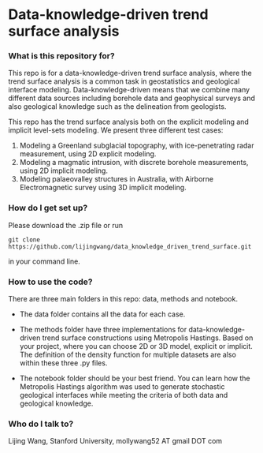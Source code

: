 # Data-knowledge-driven trend surface analysis

### What is this repository for?
This repo is for a data-knowledge-driven trend surface analysis, where the trend surface analysis is a common task in geostatistics and geological interface modeling. Data-knowledge-driven means that we combine many different data sources including borehole data and geophysical surveys and also geological knowledge such as the delineation from geologists. 

This repo has the trend surface analysis both on the explicit modeling and implicit level-sets modeling. We present three different test cases: 

1. Modeling a Greenland subglacial topography, with ice-penetrating radar measurement, using 2D explicit modeling. 
2. Modeling a magmatic intrusion, with discrete borehole measurements, using 2D implicit modeling. 
3. Modeling palaeovalley structures in Australia, with Airborne Electromagnetic survey using 3D implicit modeling. 


### How do I get set up?
Please download the .zip file or run  

```
git clone https://github.com/lijingwang/data_knowledge_driven_trend_surface.git
```

in your command line. 

### How to use the code? 
There are three main folders in this repo: data, methods and notebook. 

- The data folder contains all the data for each case. 

- The methods folder have three implementations for data-knowledge-driven trend surface constructions using Metropolis Hastings. Based on your project, where you can choose 2D or 3D model, explicit or implicit. The definition of the density function for multiple datasets are also within these three .py files. 

- The notebook folder should be your best friend. You can learn how the Metropolis Hastings algorithm was used to generate stochastic geological interfaces while meeting the criteria of both data and geological knowledge. 


### Who do I talk to?
Lijing Wang, Stanford University, mollywang52 AT gmail DOT com

